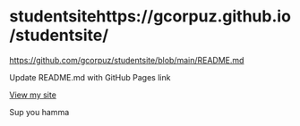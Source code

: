 # studentsitehttps://gcorpuz.github.io/studentsite/
https://github.com/gcorpuz/studentsite/blob/main/README.md

Update README.md with GitHub Pages link

[View my site](https://gcorpuz.github.io/studentsite/)

Sup you hamma